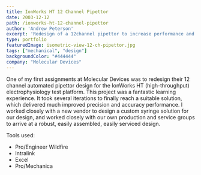 ```yaml
---
title: IonWorks HT 12 Channel Pipettor
date: 2003-12-12
path: /ionworks-ht-12-channel-pipettor
author: 'Andrew Peterson'
excerpt: 'Redesign of a 12channel pipettor to increase performance and reliability.'
type: portfolio
featuredImage: isometric-view-12-ch-pipettor.jpg
tags: ["mechanical", "design"]
backgroundColor: "#444444"
company: "Molecular Devices"
---
```

One of my first assignments at Molecular Devices was to redesign their 12 channel automated pipettor design for the IonWorks HT (high-throughput) electrophysiology test platform. This project was a fantastic learning experience. It took several iterations to finally reach a suitable solution, which delivered much improved precision and accuracy performance. I worked closely with a new vendor to design a custom syringe solution for our design, and worked closely with our own production and service groups to arrive at a robust, easily assembled, easily serviced design.

Tools used:

- Pro/Engineer Wildfire
- Intralink
- Excel
- Pro/Mechanica